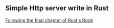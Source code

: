 ## Simple Http server write in Rust

[Following the final chapter of Rust's Book](https://doc.rust-lang.org/book/ch20-00-final-project-a-web-server.html)

